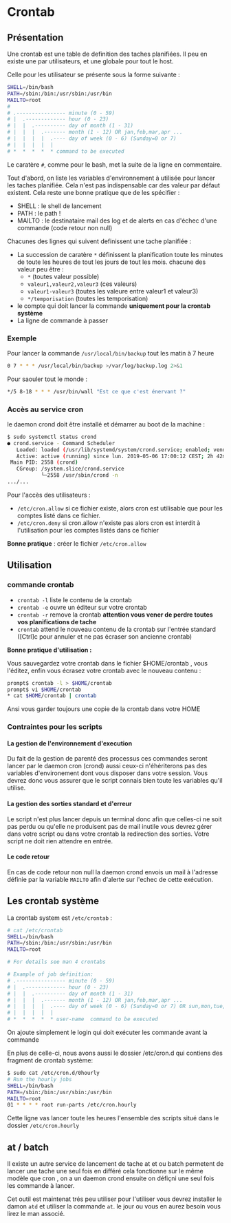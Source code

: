 # Crontab

## Présentation

Une crontab est une table de definition des taches planifiées. Il peu en existe une par utilisateurs, et une globale pour tout le host.

Celle pour les utilisateur se présente sous la forme suivante :

```bash
SHELL=/bin/bash
PATH=/sbin:/bin:/usr/sbin:/usr/bin
MAILTO=root
#
# .---------------- minute (0 - 59)
# |  .------------- hour (0 - 23)
# |  |  .---------- day of month (1 - 31)
# |  |  |  .------- month (1 - 12) OR jan,feb,mar,apr ...
# |  |  |  |  .---- day of week (0 - 6) (Sunday=0 or 7)
# |  |  |  |  |
# *  *  *  *  * command to be executed
```

Le caratère `#`, comme pour le bash,  met la suite de la ligne en commentaire.

Tout d'abord, on liste les variables d'environnement à utilisée pour lancer les taches planifiée. Cela n'est pas indispensable car des valeur par défaut existent. Cela reste une bonne pratique que de les spécifier :

* SHELL : le shell de lancement
* PATH : le path !
* MAILTO : le destinataire mail des log et de alerts en cas d'échec d'une commande (code retour non null)

Chacunes des lignes qui suivent definissent une tache planifiée :

* La succession de caratère `*` définissent la planification toute les minutes de toute les heures de tout les jours de tout les mois. chacune des valeur peu être :
  * `*` (toutes valeur possible)
  * `valeur1,valeur2,valeur3` (ces valeurs)
  * `valeur1-valeur3` (toutes les valeure entre valeur1 et valeur3)
  * `*/temporisation` (toutes les temporisation)
* le compte qui doit lancer la commande **uniquement pour la crontab système**
* La ligne de commande à passer

### Exemple

Pour lancer la commande `/usr/local/bin/backup` tout les matin à 7 heure

```bash
0 7 * * * /usr/local/bin/backup >/var/log/backup.log 2>&1
```

Pour saouler tout le monde :

```bash
*/5 8-18 * * * /usr/bin/wall "Est ce que c'est énervant ?"
```

### Accès au service cron

le daemon crond doit être installé et démarrer au boot de la machine :

```bash
$ sudo systemctl status crond
● crond.service - Command Scheduler
   Loaded: loaded (/usr/lib/systemd/system/crond.service; enabled; vendor preset: enabled)
   Active: active (running) since lun. 2019-05-06 17:00:12 CEST; 2h 42min ago
 Main PID: 2558 (crond)
   CGroup: /system.slice/crond.service
           └─2558 /usr/sbin/crond -n
.../...
```

Pour l'accès des utilisateurs :

* `/etc/cron.allow` si ce fichier existe, alors cron est utilisable que pour les comptes listé dans ce fichier.
* `/etc/cron.deny` si cron.allow n'existe pas alors cron est interdit à l'utilisation pour les comptes listés dans ce fichier

**Bonne pratique** : créer le fichier `/etc/cron.allow`

## Utilisation

### commande crontab

* `crontab -l` liste le contenu de la crontab
* `crontab -e` ouvre un éditeur sur votre crontab
* `crontab -r` remove la crontab **attention vous vener de perdre toutes vos planifications de tache**
* `crontab` attend le nouveau contenu de la crontab sur l'entrée standard ([Ctrl]c pour annuler et ne pas écraser son ancienne crontab)

**Bonne pratique d'utilisation :**

Vous sauvegardez votre crontab dans le fichier $HOME/crontab , vous l'éditez, enfin vous écrasez votre crontab avec le nouveau contenu :

```bash
prompt$ crontab -l > $HOME/crontab
prompt$ vi $HOME/crontab
* cat $HOME/crontab | crontab
```

Ansi vous garder toujours une copie de la crontab dans votre HOME

### Contraintes pour les scripts

#### La gestion de l'environnement d'execution

Du fait de la gestion de parenté des processus ces commandes seront lancer par le daemon cron (crond) aussi ceux-ci n'éhériterons pas des variables d'environement dont vous disposer dans votre session. Vous devrez donc vous assurer que le script connais bien toute les variables qu'il utilise.

#### La gestion des sorties standard et d'erreur

Le script n'est plus lancer depuis un terminal donc afin que celles-ci ne soit pas perdu ou qu'elle ne produisent pas de mail inutile vous devrez gérer dans votre script ou dans votre crontab la redirection des sorties. Votre script ne doit rien attendre en entrée.

#### Le code retour

En cas de code retour non null la daemon crond envois un mail à l'adresse définie par la variable `MAILTO` afin d'alerte sur l'echec de cette exécution.

## Les crontab système

La crontab system est `/etc/crontab` :

```bash
# cat /etc/crontab
SHELL=/bin/bash
PATH=/sbin:/bin:/usr/sbin:/usr/bin
MAILTO=root

# For details see man 4 crontabs

# Example of job definition:
# .---------------- minute (0 - 59)
# |  .------------- hour (0 - 23)
# |  |  .---------- day of month (1 - 31)
# |  |  |  .------- month (1 - 12) OR jan,feb,mar,apr ...
# |  |  |  |  .---- day of week (0 - 6) (Sunday=0 or 7) OR sun,mon,tue,wed,thu,fri,sat
# |  |  |  |  |
# *  *  *  *  * user-name  command to be executed
```

On ajoute simplement le login qui doit exécuter les commande avant la commande

En plus de celle-ci, nous avons aussi le dossier /etc/cron.d qui contiens des fragment de crontab système:

```bash
$ sudo cat /etc/cron.d/0hourly
# Run the hourly jobs
SHELL=/bin/bash
PATH=/sbin:/bin:/usr/sbin:/usr/bin
MAILTO=root
01 * * * * root run-parts /etc/cron.hourly
```

Cette ligne vas lancer toute les heures l'ensemble des scripts situé dans le dossier `/etc/cron.hourly`

## at / batch

Il existe un autre service de lancement de tache at et ou batch permetent de lancer une tache une seul fois en différé cela fonctionne sur le même modèle que cron , on a un daemon crond ensuite on défiçni une seul fois les commande à lancer.

Cet outil est maintenat trés peu utiliser pour l'utiliser vous devrez installer le damon `atd` et utiliser la commande `at`. le jour ou vous en aurez besoin vous lirez le man associé.

